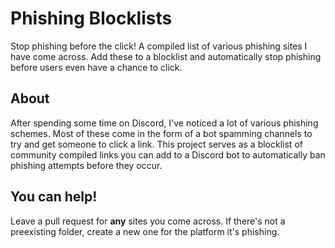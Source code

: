 # Phishing Blocklists

Stop phishing before the click! A compiled list of various phishing sites I have come across. Add these to a blocklist and automatically stop phishing before users even have a chance to click.

## About

After spending some time on Discord, I've noticed a lot of various phishing schemes. Most of these come in the form of a bot spamming channels to try and get someone to click a link. This project serves as a blocklist of community compiled links you can add to a Discord bot to automatically ban phishing attempts before they occur.

## You can help!

Leave a pull request for **any** sites you come across. If there's not a preexisting folder, create a new one for the platform it's phishing.
